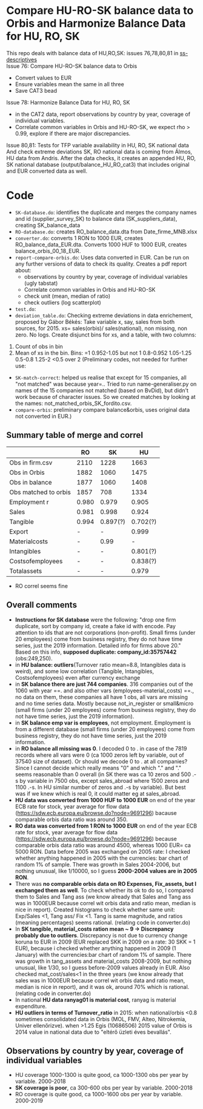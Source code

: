 # Compare HU-RO-SK balance data to Orbis and Harmonize Balance Data for HU, RO, SK
This repo deals with balance data of HU,RO,SK: issues 76,78,80,81 in [ss-descriptives](https://github.com/ceumicrodata/ss-descriptives/issues)<br/>
Issue 76: Compare HU-RO-SK balance data to Orbis<br/>
- Convert values to EUR
- Ensure variables mean the same in all three
- Save CAT3 bead

Issue 78: Harmonize Balance Data for HU, RO, SK<br/>
- in the CAT2 data, report observations by country by year, coverage of individual variables.
- Correlate common variables in Orbis and HU-RO-SK, we expect rho > 0.99, explore if there are major discrepancies.

Issue 80,81: Tests for TFP variable availability in HU, RO, SK national data
And check extreme deviations
SK, RO national data is coming from Álmos, HU data from Andris.
After the data checks, it creates an appended HU, RO, SK national database (output/balance_HU_RO_cat3) that includes original and EUR converted data as well.

# Code
- `SK-database.do`: identifies the duplicate and merges the company names and id (supplier_survey_SK) to balance data (SK_suppliers_data), creating SK_balance_data
- `RO-database.do`: creates RO_balance_data.dta from Date_firme_MNB.xlsx
- `converter.do`: converts 1 RON to 1000 EUR, creates RO_balance_data_EUR.dta. Converts 1000 HUF to 1000 EUR, creates balance_orbis_00_18_EUR.
- `report-compare-orbis.do`: Uses data converted in EUR. Can be run on any further versions of data to check its quality. Creates a pdf report about:
  - observations by country by year, coverage of individual variables (ugly tabstat)
  - Correlate common variables in Orbis and HU-RO-SK
  - check unit (mean, median of ratio)
  - check outliers (log scatterplot)
- `test.do`:
- `deviation_table.do`: Checking extreme deviations in data enrichement, proposed by Gábor Békés: Take variable x, say, sales from both sources, for 2015. xs= sales(orbis)/ sales(national), non missing, non zero. No logs. Create disjunct bins for xs, and a table, with two columns:
1. Count of obs in bin
2. Mean of xs in the bin.
Bins:
=1
0.952-1.05 but not 1
0.8-0.952
1.05-1.25
0.5-0.8
1.25-2
<0.5
over 2
(Preliminary codes, not needed for further use:
- `SK-match-correct`: helped us realise that except for 15 companies, all "not matched" was because year=.. Tried to run name-generaliser.py on names of the 15 companies not matched (based on BvDid), but didn't work because of character issues. So we created matches by looking at the names: not_matched_orbis_SK_fordito.csv.
- `compare-orbis`: preliminary compare balance&orbis, uses original data not converted in EUR.)

## Summary table of merge and correl

|  | RO | SK | HU |
| -- | -- | -- | -- |
|Obs in firm.csv | 2110 |  1228 | 1663 |
|Obs in Orbis | 1882 | 1060 | 1475 |
|Obs in balance | 1877  | 1060 | 1408 |
|Obs matched to orbis | 1857 |  708 | 1334 |
|Employment r | 0.980 | 0.979 | 0.905 |
|Sales | 0.981 | 0.998 | 0.924 |
|Tangible | 0.994 | 0.897(?) | 0.702(?) |
|Export | - | - | 0.999 |
|Materialcosts | - | 0.99 | - |
|Intangibles | - | - | 0.801(?) |
|Costsofemployees | - | - | 0.838(?) |
|Totalassets | - | - | 0.979 |

- RO correl seems fine

## Overall comments
- **Instructions for SK database** were the following: "drop one firm duplicate, sort by company id, create a fake id with encode. Pay attention to ids that are not corporations (non-profit). Small firms (under 20 employees) come from business registry, they do not have time series, just the 2019 information. Detailed info for firms above 20." Based on this info, **supposed duplicate: company_id:35757442** (obs:249,250).
- in **HU balance: outliers**(Turnover ratio mean=8.8, Intangibles data is weird), and some low correlation (Tangible, Intangibles, Costsofemployees) even after currency exchange
- in **SK balance there are just 744 companies**. 316 companies out of the 1060 with year ==. and also other vars (employees-material_costs) ==., no data on them, these companies all have 1 obs, all vars are missing and no time series data. Mostly because not_in_register or small&micro (small firms (under 20 employees) come from business registry, they do not have time series, just the 2019 information).
- in **SK balance emp var is employees**, not employment. Employment is from a different database (small firms (under 20 employees) come from business registry, they do not have time series, just the 2019 information.
- in **RO balance all missing was 0**. I decoded 0 to . in case of the 7819 records where all vars were 0 (ca 1000 zeros left by variable, out of 37540 size of dataset). Or should we decode 0 to . at all companies? Since I cannot decide which really means "0" and which "." and "." seems reasonable than 0 overall (in SK there was ca 10 zeros and 500 .-s by variable in 7500 obs, except sales_abroad where 1500 zeros and 1100 .-s. In HU similar number of zeros and .-s by variable). But best was if we knew which is real 0, it could matter eg at sales_abroad.
- **HU data was converted from 1000 HUF to 1000 EUR** on end of the year ECB rate for stock, year average for flow data (https://sdw.ecb.europa.eu/browse.do?node=9691296) bacause comparable orbis data ratio was around 350.
- **RO data was converted from 1 RON to 1000 EUR** on end of the year ECB rate for stock, year average for flow data (https://sdw.ecb.europa.eu/browse.do?node=9691296) because comparable orbis data ratio was around 4500, whereas 1000 EUR= ca 5000 RON. Data before 2005 was exchanged on 2005 rate: I checked whether anything happened in 2005 with the currencies: bar chart of random 1% of sample. There was growth in Sales 2004-2006, but nothing unusual, like 1/10000, so I guess **2000-2004 values are in 2005 RON**.
- There was **no comparable orbis data on RO Expenses, Fix_assets, but I exchanged them as well**. To check whether its ok to do so, I compared them to Sales and Tang ass (we know already that Sales and Tang ass was in 1000EUR because correl wit orbis data and ratio mean, median is nice in report). Created histograms to check whether same unit: Exp/Sales <1, Tang ass/ Fix <1. Tang is same magnitude, and ratios (meaning percentages) seems rational. (relating code in converter.do)
- In **SK tangible, material_costs ration mean ~ 9 -> Discrepancy probably due to outliers**. Discrepancy is not due to currency change koruna to EUR in 2009 (EUR replaced SKK in 2009 on a rate: 30 SKK = 1 EUR), because i checked whether anything happened in 2009 (1 January) with the currencies:bar chart of random 1% of sample. There was growth in tang_assets and material_costs 2008-2009, but nothing unusual, like 1/30, so I guess before-2009 values already in EUR. Also checked mat_cost/sales<1 in the three years (we know already that sales was in 1000EUR because correl wit orbis data and ratio mean, median is nice in report), and it was ok, around 70% which is rational. (relating code in converter.do)
- In national **HU data ranyag01 is material cost**, ranyag is material expenditure.
- **HU outliers in terms of Turnover_ratio** in 2015: when national/orbis <0.8 sometimes consolidated data in Orbis (MOL, FMV, Alteo, Nitrokemia, Univer ellenőrizve). when >1.25 Egis (10686506) 2015 value of Orbis is 2014 value in national data due to "eltérő üzleti éves bevallás".

## Observations by country by year, coverage of individual variables
- HU coverage 1000-1300 is quite good, ca 1000-1300 obs per year by variable. 2000-2018
- **SK coverage is poor**, ca 300-600 obs per year by variable. 2000-2018
- RO coverage is quite good, ca 1000-1600 obs per year by variable. 2000-2019
